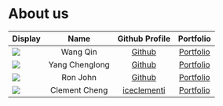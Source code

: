 # About us

Display | Name | Github Profile | Portfolio 
--------|:----:|:--------------:|:---------:
![](https://avatars0.githubusercontent.com/u/50083580?s=400&u=361572b20fcd6750428a1553c5388e5125b8ac13&v=4) | Wang Qin | [Github](https://github.com/wangqinNick) | [Portfolio](docs/team/wangqin.md)
![](https://via.placeholder.com/100.png?text=Photo) | Yang Chenglong | [Github](https://github.com/A11riseforme) | [Portfolio](docs/team/johndoe.md)
![](https://via.placeholder.com/100.png?text=Photo) | Ron John | [Github](https://github.com/) | [Portfolio](docs/team/johndoe.md)
![](https://winaero.com/blog/wp-content/uploads/2019/09/Chrome-Incognito-Mode-Icon-256.png) | Clement Cheng | [iceclementi](https://github.com/iceclementi) | [Portfolio](docs/team/iceclementi.md)

